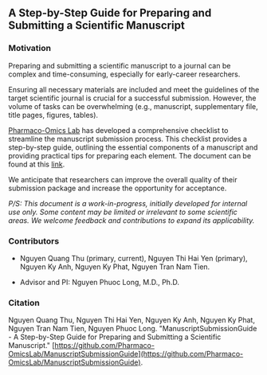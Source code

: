 ## A Step-by-Step Guide for Preparing and Submitting a Scientific Manuscript

### Motivation

Preparing and submitting a scientific manuscript to a journal can be complex and time-consuming, especially for early-career researchers. 

Ensuring all necessary materials are included and meet the guidelines of the target scientific journal is crucial for a successful submission. However, the volume of tasks can be overwhelming (e.g., manuscript, supplementary file, title pages, figures, tables).

[Pharmaco-Omics Lab](https://pharmomicslab.site/) has developed a comprehensive checklist to streamline the manuscript submission process. This checklist provides a step-by-step guide, outlining the essential components of a manuscript and providing practical tips for preparing each element. The document can be found at this [link](ManuscriptSubmissionGuide.pdf).

We anticipate that researchers can improve the overall quality of their submission package and increase the opportunity for acceptance. 

*P/S: This document is a work-in-progress, initially developed for internal use only. Some content may be limited or irrelevant to some scientific areas. We welcome feedback and contributions to expand its applicability.*

### Contributors

- Nguyen Quang Thu (primary, current), Nguyen Thi Hai Yen (primary), Nguyen Ky Anh, Nguyen Ky Phat, Nguyen Tran Nam Tien.

- Advisor and PI: Nguyen Phuoc Long, M.D., Ph.D.

### Citation
Nguyen Quang Thu, Nguyen Thi Hai Yen, Nguyen Ky Anh, Nguyen Ky Phat, Nguyen Tran Nam Tien, Nguyen Phuoc Long. "ManuscriptSubmissionGuide - A Step-by-Step Guide for Preparing and Submitting a Scientific Manuscript." [https://github.com/Pharmaco-OmicsLab/ManuscriptSubmissionGuide](https://github.com/Pharmaco-OmicsLab/ManuscriptSubmissionGuide).

